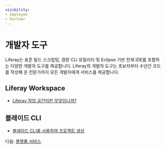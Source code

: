```yaml
---
visibility:
- Employee
- Partner
---
```

# 개발자 도구

Liferay는 표준 빌드 스크립팅, 경량 CLI 유틸리티 및 Eclipse 기반 전체 IDE를 포함하는 다양한 개발자 도구를 제공합니다. Liferay의 개발자 도구는 초보자부터 수년간 코드를 작성해 온 전문가까지 모든 개발자에게 서비스를 제공합니다.

## Liferay Workspace

* [Liferay 작업 공간이란 무엇입니까?](https://learn.liferay.com/w/dxp/building-applications/tooling/liferay-workspace/what-is-liferay-workspace)

## 블레이드 CLI

* [블레이드 CLI를 사용하여 프로젝트 생성](https://learn.liferay.com/w/dxp/building-applications/tooling/blade-cli/generating-projects-with-blade-cli)

다음: [플랫폼 서비스](./platform-services.md).
